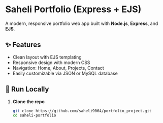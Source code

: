 # Saheli Portfolio (Express + EJS)

A modern, responsive portfolio web app built with **Node.js**, **Express**, and **EJS**.

## ✨ Features

- Clean layout with EJS templating
- Responsive design with modern CSS
- Navigation: Home, About, Projects, Contact
- Easily customizable via JSON or MySQL database

## 🚀 Run Locally

1. **Clone the repo**
   ```bash
   git clone https://github.com/saheli9064/portfolio_project.git
   cd saheli-portfolio
